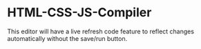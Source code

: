 # HTML-CSS-JS-Compiler
This editor will have a live refresh code feature to reflect changes automatically without the save/run button.

